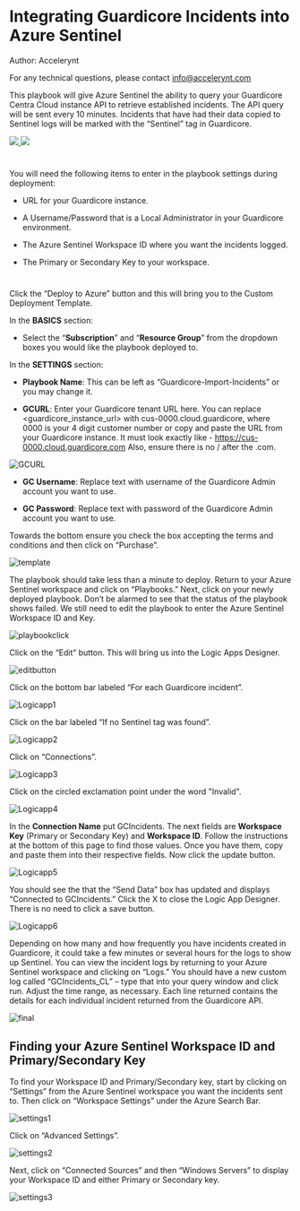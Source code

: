 # Integrating Guardicore Incidents into Azure Sentinel 

Author: Accelerynt

For any technical questions, please contact info@accelerynt.com

This playbook will give Azure Sentinel the ability to query your Guardicore Centra Cloud instance API to retrieve established incidents. The API query will be sent every 10 minutes. Incidents that have had their data copied to Sentinel logs will be marked with the “Sentinel” tag in Guardicore. 


<a href="https://portal.azure.com/#create/Microsoft.Template/uri/https%3A%2F%2Fraw.githubusercontent.com%2FAzure%2FAzure-Sentinel%2Fmaster%2FPlaybooks%2FGuardicore-Import-Incidents%2Fazuredeploy.json" target="_blank">
    <img src="https://aka.ms/deploytoazurebutton""/>
</a>
<a href="https://portal.azure.us/#create/Microsoft.Template/uri/https://raw.githubusercontent.com/Azure/Azure-Sentinel/master/Playbooks/Guardicore-Import-Incidents/azuredeploy.json" target="_blank"><img src="https://raw.githubusercontent.com/Azure/azure-quickstart-templates/master/1-CONTRIBUTION-GUIDE/images/deploytoazuregov.png"/></a>


#

You will need the following items to enter in the playbook settings during deployment: 

* URL for your Guardicore instance. 

* A Username/Password that is a Local Administrator in your Guardicore environment. 

* The Azure Sentinel Workspace ID where you want the incidents logged. 

* The Primary or Secondary Key to your workspace. 

#

Click the “Deploy to Azure” button and this will bring you to the Custom Deployment Template.

In the **BASICS** section:  

* Select the “**Subscription**” and “**Resource Group**” from the dropdown boxes you would like the playbook deployed to.  

In the **SETTINGS** section:   

* **Playbook Name**: This can be left as “Guardicore-Import-Incidents” or you may change it.  

* **GCURL**: Enter your Guardicore tenant URL here. You can replace <guardicore_instance_url> with cus-0000.cloud.guardicore, where 0000 is your 4 digit customer number or copy and paste the URL from your Guardicore instance. It must look exactly like - https://cus-0000.cloud.guardicore.com  Also, ensure there is no / after the .com. 

![GCURL](Images/GCURL.png)

* **GC Username**: Replace text with username of the Guardicore Admin account you want to use. 

* **GC Password**: Replace text with password of the Guardicore Admin account you want to use. 

Towards the bottom ensure you check the box accepting the terms and conditions and then click on “Purchase”. 

![template](Images/template.png)

The playbook should take less than a minute to deploy. Return to your Azure Sentinel workspace and click on “Playbooks.” Next, click on your newly deployed playbook. Don’t be alarmed to see that the status of the playbook shows failed. We still need to edit the playbook to enter the Azure Sentinel Workspace ID and Key.  

![playbookclick](Images/playbookclick.png)

Click on the “Edit” button. This will bring us into the Logic Apps Designer.

![editbutton](Images/editbutton.png)

Click on the bottom bar labeled “For each Guardicore incident”. 

![Logicapp1](Images/Logicapp1.png)

Click on the bar labeled “If no Sentinel tag was found”. 

![Logicapp2](Images/Logicapp2.png)

Click on “Connections”.  

![Logicapp3](Images/Logicapp3.png)

Click on the circled exclamation point under the word "Invalid". 

![Logicapp4](Images/Logicapp4.png)

In the **Connection Name** put GCIncidents. The next fields are **Workspace Key** (Primary or Secondary Key) and **Workspace ID**. Follow the instructions at the bottom of this page to find those values. Once you have them, copy and paste them into their respective fields. Now click the update button.  

![Logicapp5](Images/Logicapp5.png)

You should see the that the “Send Data” box has updated and displays “Connected to GCIncidents.” Click the X to close the Logic App Designer. There is no need to click a save button.  

![Logicapp6](Images/Logicapp6.png)

Depending on how many and how frequently you have incidents created in Guardicore, it could take a few minutes or several hours for the logs to show up Sentinel. You can view the incident logs by returning to your Azure Sentinel workspace and clicking on “Logs.” You should have a new custom log called “GCIncidents_CL” – type that into your query window and click run. Adjust the time range, as necessary. Each line returned contains the details for each individual incident returned from the Guardicore API. 

![final](Images/final.png)

## Finding your Azure Sentinel Workspace ID and Primary/Secondary Key 

To find your Workspace ID and Primary/Secondary key, start by clicking on “Settings” from the Azure Sentinel workspace you want the incidents sent to. Then click on “Workspace Settings” under the Azure Search Bar. 

![settings1](Images/settings1.png)

Click on “Advanced Settings”. 

![settings2](Images/settings2.png)


Next, click on “Connected Sources” and then “Windows Servers” to display your Workspace ID and either Primary or Secondary key. 

![settings3](Images/settings3.png)
